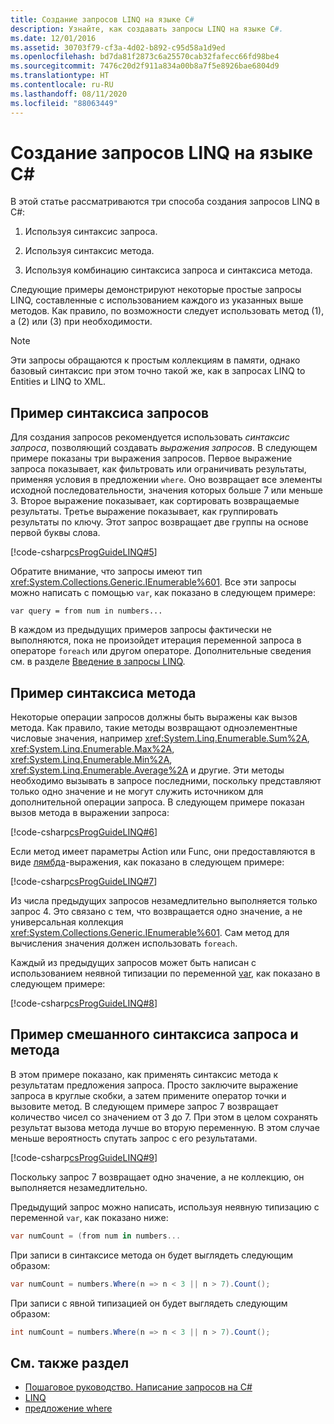 ```yaml
---
title: Создание запросов LINQ на языке C#
description: Узнайте, как создавать запросы LINQ на языке C#.
ms.date: 12/01/2016
ms.assetid: 30703f79-cf3a-4d02-b892-c95d58a1d9ed
ms.openlocfilehash: bd7da81f2873c6a25570cab32fafecc66fd98be4
ms.sourcegitcommit: 7476c20d2f911a834a00b8a7f5e8926bae6804d9
ms.translationtype: HT
ms.contentlocale: ru-RU
ms.lasthandoff: 08/11/2020
ms.locfileid: "88063449"
---
```

# <a name="write-linq-queries-in-c"></a>Создание запросов LINQ на языке C\#

В этой статье рассматриваются три способа создания запросов LINQ в C#:

1. Используя синтаксис запроса.

2. Используя синтаксис метода.

3. Используя комбинацию синтаксиса запроса и синтаксиса метода.

Следующие примеры демонстрируют некоторые простые запросы LINQ, составленные с использованием каждого из указанных выше методов. Как правило, по возможности следует использовать метод (1), а (2) или (3) при необходимости.

> [!NOTE]
> Эти запросы обращаются к простым коллекциям в памяти, однако базовый синтаксис при этом точно такой же, как в запросах LINQ to Entities и LINQ to XML.

## <a name="example---query-syntax"></a>Пример синтаксиса запросов

Для создания запросов рекомендуется использовать *синтаксис запроса*, позволяющий создавать *выражения запросов*. В следующем примере показаны три выражения запросов. Первое выражение запроса показывает, как фильтровать или ограничивать результаты, применяя условия в предложении `where`. Оно возвращает все элементы исходной последовательности, значения которых больше 7 или меньше 3. Второе выражение показывает, как сортировать возвращаемые результаты. Третье выражение показывает, как группировать результаты по ключу. Этот запрос возвращает две группы на основе первой буквы слова.

[!code-csharp[csProgGuideLINQ#5](~/samples/snippets/csharp/concepts/linq/how-to-write-linq-queries_1.cs)]

Обратите внимание, что запросы имеют тип <xref:System.Collections.Generic.IEnumerable%601>. Все эти запросы можно написать с помощью `var`, как показано в следующем примере:

`var query = from num in numbers...`

В каждом из предыдущих примеров запросы фактически не выполняются, пока не произойдет итерация переменной запроса в операторе `foreach` или другом операторе. Дополнительные сведения см. в разделе [Введение в запросы LINQ](../programming-guide/concepts/linq/introduction-to-linq-queries.md).

## <a name="example---method-syntax"></a>Пример синтаксиса метода

Некоторые операции запросов должны быть выражены как вызов метода. Как правило, такие методы возвращают одноэлементные числовые значения, например <xref:System.Linq.Enumerable.Sum%2A>, <xref:System.Linq.Enumerable.Max%2A>, <xref:System.Linq.Enumerable.Min%2A>, <xref:System.Linq.Enumerable.Average%2A> и другие. Эти методы необходимо вызывать в запросе последними, поскольку представляют только одно значение и не могут служить источником для дополнительной операции запроса. В следующем примере показан вызов метода в выражении запроса:

[!code-csharp[csProgGuideLINQ#6](~/samples/snippets/csharp/concepts/linq/how-to-write-linq-queries_2.cs)]

Если метод имеет параметры Action или Func, они предоставляются в виде [лямбда](../language-reference/operators/lambda-expressions.md)-выражения, как показано в следующем примере:

[!code-csharp[csProgGuideLINQ#7](~/samples/snippets/csharp/concepts/linq/how-to-write-linq-queries_3.cs)]

Из числа предыдущих запросов незамедлительно выполняется только запрос 4. Это связано с тем, что возвращается одно значение, а не универсальная коллекция <xref:System.Collections.Generic.IEnumerable%601>. Сам метод для вычисления значения должен использовать `foreach`.

Каждый из предыдущих запросов может быть написан с использованием неявной типизации по переменной [var](../language-reference/keywords/var.md), как показано в следующем примере:

[!code-csharp[csProgGuideLINQ#8](~/samples/snippets/csharp/concepts/linq/how-to-write-linq-queries_4.cs)]

## <a name="example---mixed-query-and-method-syntax"></a>Пример смешанного синтаксиса запроса и метода

В этом примере показано, как применять синтаксис метода к результатам предложения запроса. Просто заключите выражение запроса в круглые скобки, а затем примените оператор точки и вызовите метод. В следующем примере запрос 7 возвращает количество чисел со значением от 3 до 7. При этом в целом сохранять результат вызова метода лучше во вторую переменную. В этом случае меньше вероятность спутать запрос с его результатами.

[!code-csharp[csProgGuideLINQ#9](~/samples/snippets/csharp/concepts/linq/how-to-write-linq-queries_5.cs)]

Поскольку запрос 7 возвращает одно значение, а не коллекцию, он выполняется незамедлительно.

Предыдущий запрос можно написать, используя неявную типизацию с переменной `var`, как показано ниже:

```csharp
var numCount = (from num in numbers...
```

При записи в синтаксисе метода он будет выглядеть следующим образом:

```csharp
var numCount = numbers.Where(n => n < 3 || n > 7).Count();
```

При записи с явной типизацией он будет выглядеть следующим образом:

```csharp
int numCount = numbers.Where(n => n < 3 || n > 7).Count();
```

## <a name="see-also"></a>См. также раздел

- [Пошаговое руководство. Написание запросов на C#](../programming-guide/concepts/linq/walkthrough-writing-queries-linq.md)
- [LINQ](index.md)
- [предложение where](../language-reference/keywords/where-clause.md)

